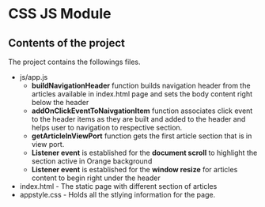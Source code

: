 CSS JS Module
=============

Contents of the project
------------------------

The project contains the followings files.

* js/app.js 
    * **buildNavigationHeader** function builds navigation header from the articles available in index.html page and sets the body content right below the header
    * **addOnClickEventToNaivgationItem** function associates click event to the header items as they are built and added to the header and helps user to navigation to respective section.
    * **getArticleInViewPort** function gets the first article section that is in view port.
    * **Listener event** is established for the **document scroll** to highlight the section active in Orange background
    * **Listener event** is established for the **window resize** for articles content to begin right under the header
* index.html - The static page with different section of articles
* appstyle.css - Holds all the stlying information for the page.